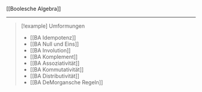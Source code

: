[[Boolesche Algebra]]

---

> [!example] Umformungen
> - [[BA Idempotenz]]
> - [[BA Null und Eins]]
> - [[BA Involution]]
> - [[BA Komplement]]
> - [[BA Assoziativität]]
> - [[BA Kommutativität]]
> - [[BA Distributivität]]
> - [[BA DeMorgansche Regeln]]
